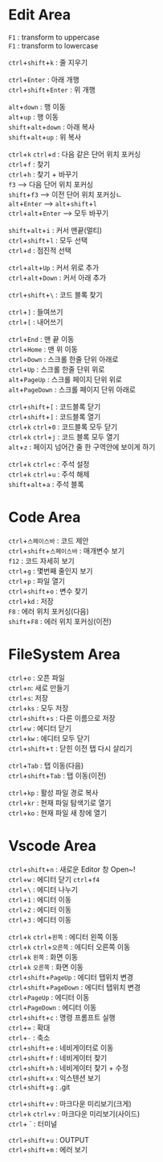 # Edit Area

`F1` : transform to uppercase<br>
`F1` : transform to lowercase<br>

`ctrl`+`shift`+`k` : 줄 지우기<br>

`ctrl`+`Enter` : 아래 개행<br>
`ctrl`+`shift`+`Enter` : 위 개행<br>

`alt`+`down` : 행 이동<br>
`alt`+`up` : 행 이동 <br>
`shift`+`alt`+`down` : 아래 복사<br>
`shift`+`alt`+`up` : 위 복사<br>

`ctrl`+`k` `ctrl`+`d` : 다음 같은 단어 위치 포커싱<br>
`ctrl`+`f` : 찾기<br>
`ctrl`+`h` : 찾기 + 바꾸기<br>
    `f3` --> 다음 단어 위치 포커싱<br>
    `shift`+`f3` --> 이전 단어 위치 포커싱ㄴ<br>
    `alt`+`Enter` --> `alt`+`shift`+`l`<br>
    `ctrl`+`alt`+`Enter` --> 모두 바꾸기<br>

`shift`+`alt`+`i` : 커서 맨끝(멀티)<br>
`ctrl`+`shift`+`l` : 모두 선택<br>
`ctrl`+`d` : 점진적 선택<br>

`ctrl`+`alt`+`Up` : 커서 위로 추가<br>
`ctrl`+`alt`+`Down` : 커서 아래 추가<br>

`ctrl`+`shift`+`\` : 코드 블록 찾기<br>

`ctrl`+`]` : 들여쓰기<br>
`ctrl`+`[` : 내어쓰기 <br>

`ctrl`+`End` : 맨 끝 이동<br>
`ctrl`+`Home` : 맨 위 이동<br>
`ctrl`+`Down` : 스크롤 한줄 단위 아래로<br>
`ctrl`+`Up` : 스크롤 한줄 단위 위로 <br>
`alt`+`PageUp` : 스크롤 페이지 단위 위로<br>
`alt`+`PageDown` : 스크롤 페이지 단위 아래로<br>

`ctrl`+`shift`+`[` : 코드블록 닫기<br>
`ctrl`+`shift`+`]` : 코드블록 열기<br>
`ctrl`+`k` `ctrl`+`0` : 코드블록 모두 닫기<br>
`ctrl`+`k` `ctrl`+`j` : 코드 블록 모두 열기<br>
`alt`+`z` : 페이지 넘어간 줄 한 구역안에 보이게 하기<br>

`ctrl`+`k` `ctrl`+`c` : 주석 설정<br>
`ctrl`+`k` `ctrl`+`u` : 주석 해제<br>
`shift`+`alt`+`a` : 주석 블록<br>

# Code Area<br>

`ctrl`+`스페이스바` : 코드 제안<br>
`ctrl`+`shift`+`스페이스바` : 매개변수 보기<br>
`f12` : 코드 자세히 보기<br>
`ctrl`+`g` : 몇번째 줄인지 보기<br>
`ctrl`+`p` : 파일 열기<br>
`ctrl`+`shift`+`o` : 변수 찾기<br>
`ctrl`+`kd` : 저장 <br>
`F8` : 에러 위치 포커싱(다음)<br>
`shift`+`F8` : 에러 위치 포커싱(이전)<br>

# FileSystem Area<br>

`ctrl`+`o` : 오픈 파일<br>
`ctrl`+`n`: 새로 만들기<br>
`ctrl`+`s`: 저장 <br>
`ctrl`+`ks` : 모두 저장<br>
`ctrl`+`shift`+`s` : 다른 이름으로 저장<br>
`ctrl`+`w` : 에디터 닫기<br>
`ctrl`+`kw` : 에디터 모두 닫기<br>
`ctrl`+`shift`+`t` : 닫힌 이전 탭 다시 살리기<br>

`ctrl`+`Tab` : 탭 이동(다음)<br>
`ctrl`+`shift`+`Tab` : 탭 이동(이전)<br>

`ctrl`+`kp` : 활성 파일 경로 복사<br>
`ctrl`+`kr` : 현재 파일 탐색기로 열기<br>
`ctrl`+`ko` : 현재 파일 새 창에 열기<br>

# Vscode Area<br>

`ctrl`+`shift`+`n` : 새로운 Editor 창 Open~!<br>
`ctrl`+`w` : 에디터 닫기 `ctrl`+`f4`<br>
`ctrl`+`\` : 에디터 나누기<br>
`ctrl`+`1` : 에디터 이동 <br>
`ctrl`+`2` : 에디터 이동 <br>
`ctrl`+`3` : 에디터 이동 <br>

`ctrl`+`k` `ctrl`+`왼쪽` : 에디터 왼쪽 이동 <br>
`ctrl`+`k` `ctrl`+`오른쪽` : 에디터 오른쪽 이동<br>
`ctrl`+`k` `왼쪽` : 화면 이동<br>
`ctrl`+`k` `오른쪽` : 화면 이동<br>
`ctrl`+`shift`+`PageUp` : 에디터 탭위치 변경<br>
`ctrl`+`shift`+`PageDown` : 에디터 탭위치 변경<br>
`ctrl`+`PageUp` : 에디터 이동<br>
`ctrl`+`PageDown` : 에디터 이동<br>
`ctrl`+`shift`+`c` : 명령 프롬프트 실행<br>
`ctrl`+`=` : 확대<br>
`ctrl`+`-` : 축소<br>
`ctrl`+`shift`+`e` : 네비게이터로 이동<br>
`ctrl`+`shift`+`f` : 네비게이터 찾기<br>
`ctrl`+`shift`+`h` : 네비게이터 찾기 + 수정<br>
`ctrl`+`shift`+`x` : 익스텐션 보기<br>
`ctrl`+`shift`+`g` : .git<br>

`ctrl`+`shift`+`v` : 마크다운 미리보기(크게)<br>
`ctrl`+`k` `ctrl`+`v` : 마크다운 미리보기(사이드)<br>
`ctrl`+ ` : 터미널

`ctrl`+`shift`+`u` : OUTPUT<br>
`ctrl`+`shift`+`m` : 에러 보기<br>